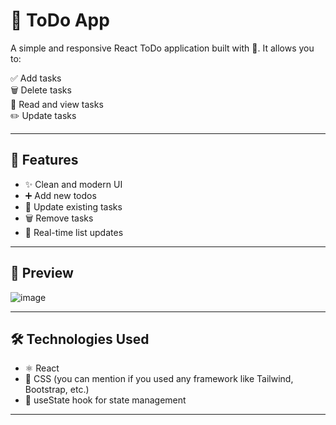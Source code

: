 # 📝 ToDo App

A simple and responsive React ToDo application built with 💙. It allows you to:

✅ Add tasks  
🗑️ Delete tasks  
📖 Read and view tasks  
✏️ Update tasks  

---

## 🚀 Features

- ✨ Clean and modern UI
- ➕ Add new todos
- 📝 Update existing tasks
- 🗑️ Remove tasks
- 🔄 Real-time list updates

---

## 📸 Preview

![image](https://github.com/user-attachments/assets/36642b27-bf7f-4d04-a2c1-ba22bc0ba004)

---

## 🛠️ Technologies Used

- ⚛️ React
- 💅 CSS (you can mention if you used any framework like Tailwind, Bootstrap, etc.)
- 🧠 useState hook for state management

---


